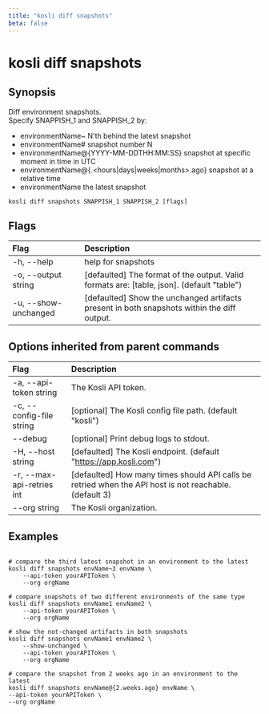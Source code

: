 ```yaml
---
title: "kosli diff snapshots"
beta: false
---
```


# kosli diff snapshots

## Synopsis

Diff environment snapshots.  
Specify SNAPPISH_1 and SNAPPISH_2 by:  
- environmentName~<N>  N'th behind the latest snapshot  
- environmentName#<N>  snapshot number N  
- environmentName@{YYYY-MM-DDTHH:MM:SS} snapshot at specific moment in time in UTC
- environmentName@{<N>.<hours|days|weeks|months>.ago} snapshot at a relative time
- environmentName      the latest snapshot

```shell
kosli diff snapshots SNAPPISH_1 SNAPPISH_2 [flags]
```

## Flags
| Flag | Description |
| :--- | :--- |
|    -h, --help  |  help for snapshots  |
|    -o, --output string  |  [defaulted] The format of the output. Valid formats are: [table, json]. (default "table")  |
|    -u, --show-unchanged  |  [defaulted] Show the unchanged artifacts present in both snapshots within the diff output.  |


## Options inherited from parent commands
| Flag | Description |
| :--- | :--- |
|    -a, --api-token string  |  The Kosli API token.  |
|    -c, --config-file string  |  [optional] The Kosli config file path. (default "kosli")  |
|        --debug  |  [optional] Print debug logs to stdout.  |
|    -H, --host string  |  [defaulted] The Kosli endpoint. (default "https://app.kosli.com")  |
|    -r, --max-api-retries int  |  [defaulted] How many times should API calls be retried when the API host is not reachable. (default 3)  |
|        --org string  |  The Kosli organization.  |


## Examples

```shell

# compare the third latest snapshot in an environment to the latest
kosli diff snapshots envName~3 envName \
	--api-token yourAPIToken \
	--org orgName
	
# compare snapshots of two different environments of the same type
kosli diff snapshots envName1 envName2 \
	--api-token yourAPIToken \
	--org orgName

# show the not-changed artifacts in both snapshots
kosli diff snapshots envName1 envName2 \
	--show-unchanged \
	--api-token yourAPIToken \
	--org orgName

# compare the snapshot from 2 weeks ago in an environment to the latest
kosli diff snapshots envName@{2.weeks.ago} envName \
--api-token yourAPIToken \
--org orgName
```

